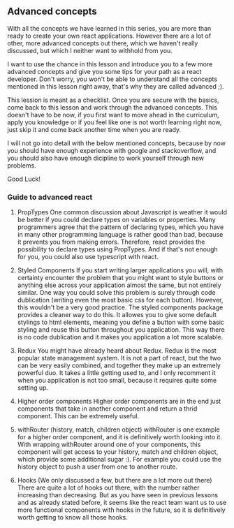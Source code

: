## Advanced concepts

With all the concepts we have learned in this series, you are more than ready to create your own react applications. However there are a lot of other, more advanced concepts out there, which we haven't really discussed, but which I neither want to withhold from you.

I want to use the chance in this lesson and introduce you to a few more advanced concepts and give you some tips for your path as a react developer.
Don't worry, you won't be able to understand all the concepts mentioned in this lesson right away, that's why they are called advanced ;).

This lession is meant as a checklist. Once you are secure with the basics, come back to this lesson and work through the advanced concepts. This doesn't have to be now, if you first want to move ahead in the curriculum, apply you knowledge or if you feel like one is not worth learning right now, just skip it and come back another time when you are ready.

I will not go into detail with the below mentioned concepts, because by now you should have enough experience with google and stackoverflow, and you should also have enough dicipline to work yourself through new problems.

Good Luck!

### Guide to advanced react

1. PropTypes
   One common discussion about Javascript is weather it would be better if you could declare types on variables or properties. Many programmers agree that the pattern of declaring types, which you have in many other programming language is rather good than bad, because it prevents you from making errors. Therefore, react provides the possibility to declare types using PropTypes. And if that's not enough for you, you could also use typescript with react.

2. Styled Components
   If you start writing larger applications you will, with certainty encounter the problem that you might want to style buttons or anything else across your application almost the same, but not entirely similar. One way you could solve this problem is surely through code dublication (writing even the most basic css for each button). However, this wouldn't be a very good practice. The styled components package provides a cleaner way to do this. It allowes you to give some default stylings to html elements, meaning you define a button with some basic styling and reuse this button throughout you application. This way there is no code dublication and it makes you application a lot more scalable.

3. Redux
   You might have already heard about Redux. Redux is the most popular state management system. It is not a part of react, but the two can be very easily combined, and together they make up an extremely powerful duo. It takes a little getting used to, and I only recomment it when you application is not too small, because it requires quite some setting up.

4. Higher order components
   Higher order components are in the end just components that take in another component and return a thrid component. This can be extremely useful.

5. withRouter (history, match, children object)
   withRouter is one example for a higher order component, and it is definitively worth looking into it. With wrapping withRouter around one of your components, this component will get access to your history, match and children object, which provide some additional sugar :). For example you could use the history object to push a user from one to another route.

6. Hooks (We only discussed a few, but there are a lot more out there)
   There are quite a lot of hooks out there, with the number rather increasing than decreasing. But as you have seen in previous lessons and as already stated before, it seems like the react team want us to use more functional components with hooks in the future, so it is definitively worth getting to know all those hooks.

